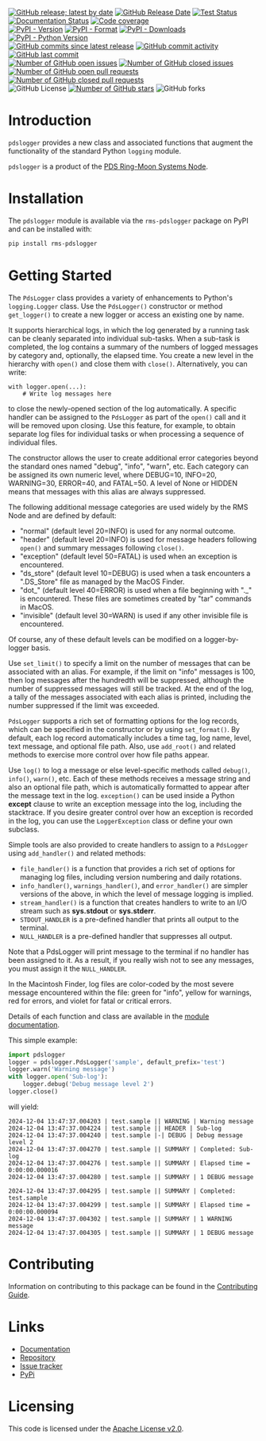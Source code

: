 [![GitHub release; latest by date](https://img.shields.io/github/v/release/SETI/rms-pdslogger)](https://github.com/SETI/rms-pdslogger/releases)
[![GitHub Release Date](https://img.shields.io/github/release-date/SETI/rms-pdslogger)](https://github.com/SETI/rms-pdslogger/releases)
[![Test Status](https://img.shields.io/github/actions/workflow/status/SETI/rms-pdslogger/run-tests.yml?branch=main)](https://github.com/SETI/rms-pdslogger/actions)
[![Documentation Status](https://readthedocs.org/projects/rms-pdslogger/badge/?version=latest)](https://rms-pdslogger.readthedocs.io/en/latest/?badge=latest)
[![Code coverage](https://img.shields.io/codecov/c/github/SETI/rms-pdslogger/main?logo=codecov)](https://codecov.io/gh/SETI/rms-pdslogger)
<br />
[![PyPI - Version](https://img.shields.io/pypi/v/rms-pdslogger)](https://pypi.org/project/rms-pdslogger)
[![PyPI - Format](https://img.shields.io/pypi/format/rms-pdslogger)](https://pypi.org/project/rms-pdslogger)
[![PyPI - Downloads](https://img.shields.io/pypi/dm/rms-pdslogger)](https://pypi.org/project/rms-pdslogger)
[![PyPI - Python Version](https://img.shields.io/pypi/pyversions/rms-pdslogger)](https://pypi.org/project/rms-pdslogger)
<br />
[![GitHub commits since latest release](https://img.shields.io/github/commits-since/SETI/rms-pdslogger/latest)](https://github.com/SETI/rms-pdslogger/commits/main/)
[![GitHub commit activity](https://img.shields.io/github/commit-activity/m/SETI/rms-pdslogger)](https://github.com/SETI/rms-pdslogger/commits/main/)
[![GitHub last commit](https://img.shields.io/github/last-commit/SETI/rms-pdslogger)](https://github.com/SETI/rms-pdslogger/commits/main/)
<br />
[![Number of GitHub open issues](https://img.shields.io/github/issues-raw/SETI/rms-pdslogger)](https://github.com/SETI/rms-pdslogger/issues)
[![Number of GitHub closed issues](https://img.shields.io/github/issues-closed-raw/SETI/rms-pdslogger)](https://github.com/SETI/rms-pdslogger/issues)
[![Number of GitHub open pull requests](https://img.shields.io/github/issues-pr-raw/SETI/rms-pdslogger)](https://github.com/SETI/rms-pdslogger/pulls)
[![Number of GitHub closed pull requests](https://img.shields.io/github/issues-pr-closed-raw/SETI/rms-pdslogger)](https://github.com/SETI/rms-pdslogger/pulls)
<br />
![GitHub License](https://img.shields.io/github/license/SETI/rms-pdslogger)
[![Number of GitHub stars](https://img.shields.io/github/stars/SETI/rms-pdslogger)](https://github.com/SETI/rms-pdslogger/stargazers)
![GitHub forks](https://img.shields.io/github/forks/SETI/rms-pdslogger)

# Introduction

`pdslogger` provides a new class and associated functions that augment the functionality
of the standard Python `logging` module.

`pdslogger` is a product of the [PDS Ring-Moon Systems Node](https://pds-rings.seti.org).

# Installation

The `pdslogger` module is available via the `rms-pdslogger` package on PyPI and can be
installed with:

```sh
pip install rms-pdslogger
```

# Getting Started

The `PdsLogger` class provides a variety of enhancements to Python's
`logging.Logger` class. Use the `PdsLogger()` constructor or method
`get_logger()` to create a new logger or access an existing one by name.

It supports hierarchical logs, in which the log generated by a running task can be cleanly
separated into individual sub-tasks. When a sub-task is completed, the log contains a
summary of the numbers of logged messages by category and, optionally, the elapsed time.
You create a new level in the hierarchy with `open()` and close them with
`close()`. Alternatively, you can write:

    with logger.open(...):
        # Write log messages here

to close the newly-opened section of the log automatically. A specific handler can be
assigned to the `PdsLogger` as part of the `open()` call and it
will be removed upon closing. Use this feature, for example, to obtain separate log files
for individual tasks or when processing a sequence of individual files.

The constructor allows the user to create additional error categories beyond the standard
ones named "debug", "info", "warn", etc. Each category can be assigned its own
numeric level, where DEBUG=10, INFO=20, WARNING=30, ERROR=40, and FATAL=50. A level of
None or HIDDEN means that messages with this alias are always suppressed.

The following additional message categories are used widely by the RMS Node and are
defined by default:

* "normal" (default level 20=INFO) is used for any normal outcome.
* "header" (default level 20=INFO) is used for message headers following
  `open()` and summary messages following `close()`.
* "exception" (default level 50=FATAL) is used when an exception is encountered.
* "ds_store" (default level 10=DEBUG) is used when a task encounters a ".DS_Store" file
  as managed by the MacOS Finder.
* "dot_" (default level 40=ERROR) is used when a file beginning with "._" is
  encountered. These files are sometimes created by "tar" commands in MacOS.
* "invisible" (default level 30=WARN) is used if any other invisible file is
  encountered.

Of course, any of these default levels can be modified on a logger-by-logger basis.

Use `set_limit()` to specify a limit on the number of messages that can be
associated with an alias. For example, if the limit on "info" messages is 100, then log
messages after the hundredth will be suppressed, although the number of suppressed
messages will still be tracked. At the end of the log, a tally of the messages associated
with each alias is printed, including the number suppressed if the limit was exceeded.

`PdsLogger` supports a rich set of formatting options for the log records, which
can be specified in the constructor or by using `set_format()`. By
default, each log record automatically includes a time tag, log name, level, text message,
and optional file path. Also, use `add_root()` and related methods to
exercise more control over how file paths appear.

Use `log()` to log a message or else level-specific methods called
`debug()`, `info()`, `warn()`, etc. Each of
these methods receives a message string and also an optional file path, which is
automatically formatted to appear after the message text in the log.
`exception()` can be used inside a Python **except** clause to write an
exception message into the log, including the stacktrace. If you desire greater control
over how an exception is recorded in the log, you can use the `LoggerException`
class or define your own subclass.

Simple tools are also provided to create handlers to assign to a `PdsLogger`
using `add_handler()` and related methods:

* `file_handler()` is a function that provides a rich set of options for managing
  log files, including version numbering and daily rotations.
* `info_handler()`, `warnings_handler()`, and `error_handler()` are
  simpler versions of the above, in which the level of message logging is implied.
* `stream_handler()` is a function that creates handlers to write to an I/O
  stream such as **sys.stdout** or **sys.stderr**.
* ``STDOUT_HANDLER`` is a pre-defined handler that prints all output to the terminal.
* ``NULL_HANDLER`` is a pre-defined handler that suppresses all output.

Note that a PdsLogger will print message to the terminal if no handler has been assigned
to it. As a result, if you really wish not to see any messages, you must assign it the
`NULL_HANDLER`.

In the Macintosh Finder, log files are color-coded by the most severe message encountered
within the file: green for "info", yellow for warnings, red for errors, and violet for
fatal or critical errors.

Details of each function and class are available in the [module
documentation](https://rms-pdslogger.readthedocs.io/en/latest/module.html).

This simple example:

```python
import pdslogger
logger = pdslogger.PdsLogger('sample', default_prefix='test')
logger.warn('Warning message')
with logger.open('Sub-log'):
    logger.debug('Debug message level 2')
logger.close()
```

will yield:

```
2024-12-04 13:47:37.004203 | test.sample || WARNING | Warning message
2024-12-04 13:47:37.004224 | test.sample || HEADER | Sub-log
2024-12-04 13:47:37.004240 | test.sample |-| DEBUG | Debug message level 2
2024-12-04 13:47:37.004270 | test.sample || SUMMARY | Completed: Sub-log
2024-12-04 13:47:37.004276 | test.sample || SUMMARY | Elapsed time = 0:00:00.000016
2024-12-04 13:47:37.004280 | test.sample || SUMMARY | 1 DEBUG message

2024-12-04 13:47:37.004295 | test.sample || SUMMARY | Completed: test.sample
2024-12-04 13:47:37.004299 | test.sample || SUMMARY | Elapsed time = 0:00:00.000094
2024-12-04 13:47:37.004302 | test.sample || SUMMARY | 1 WARNING message
2024-12-04 13:47:37.004305 | test.sample || SUMMARY | 1 DEBUG message

```

# Contributing

Information on contributing to this package can be found in the
[Contributing Guide](https://github.com/SETI/rms-pdslogger/blob/main/CONTRIBUTING.md).

# Links

- [Documentation](https://rms-pdslogger.readthedocs.io)
- [Repository](https://github.com/SETI/rms-pdslogger)
- [Issue tracker](https://github.com/SETI/rms-pdslogger/issues)
- [PyPi](https://pypi.org/project/rms-pdslogger)

# Licensing

This code is licensed under the [Apache License v2.0](https://github.com/SETI/rms-pdslogger/blob/main/LICENSE).
